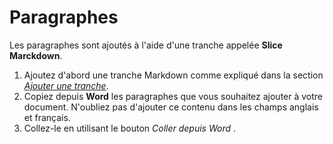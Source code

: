 # Paragraphes


Les paragraphes sont ajoutés à l'aide d'une tranche appelée **Slice Marckdown**.


1.  Ajoutez d'abord une tranche Markdown comme expliqué dans la section [*Ajouter une tranche*](./structure-your-document.html#add-a-slice).
2.  Copiez depuis **Word** les paragraphes que vous souhaitez ajouter à votre document. N'oubliez pas d'ajouter ce contenu dans les champs anglais et français.
3.  Collez-le en utilisant le bouton *Coller depuis Word* <Icon hero="clipboard-document-list"></Icon>.


<PbomlWidget sample="/samples/leg0.pboml.yaml" mode="edit" title="Un paragraphe dans une tranche Markdown"></PbomlWidget>